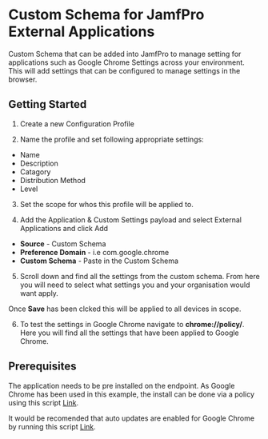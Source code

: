 # Custom Schema for JamfPro External Applications
Custom Schema that can be added into JamfPro to manage setting for applications such as Google Chrome Settings across your environment. This will add settings that can be configured to manage settings in the browser.

## Getting Started
1. Create a new Configuration Profile

2. Name the profile and set following appropriate settings:
  - Name
  - Description
  - Catagory   
  - Distribution Method
  - Level
  
3. Set the scope for whos this profile will be applied to.

4. Add the Application & Custom Settings payload and select External Applications and click Add
  -  **Source** - Custom Schema 
  - **Preference Domain** - i.e com.google.chrome
  - **Custom Schema** - Paste in the Custom Schema
  
 5. Scroll down and find all the settings from the custom schema. From here you will need to select what settings you and your organisation would want apply.
 
 Once **Save** has been clcked this will be applied to all devices in scope.
 
 6. To test the settings in Google Chrome navigate to **chrome://policy/**. Here you will find all the settings that have been applied to Google Chrome.

## Prerequisites
The application needs to be pre installed on the endpoint. As Google Chrome has been used in this example, the install can be done via a policy using this script [Link](https://github.com/tajinderchana/JamfPro-Custom-Schema/raw/main/DownloadChrome.sh). 

It would be recomended that auto updates are enabled for Google Chrome by running this script [Link](https://github.com/hjuutilainen/adminscripts/raw/master/chrome-enable-autoupdates.py).
